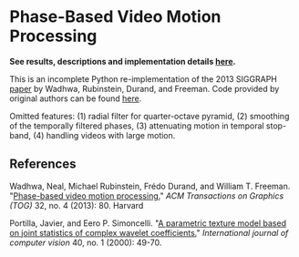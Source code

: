 # Phase-Based Video Motion Processing

**See results, descriptions and implementation details [here](https://rxian.github.io/phase-video/).**

This is an incomplete Python re-implementation of the 2013 SIGGRAPH [paper][1] by Wadhwa, Rubinstein, Durand, and Freeman.  Code provided by original authors can be found [here](http://people.csail.mit.edu/nwadhwa/phase-video/).

Omitted features: (1) radial filter for quarter-octave pyramid, (2) smoothing of the temporally filtered phases, (3) attenuating motion in temporal stop-band, (4) handling videos with large motion.

## References 

Wadhwa, Neal, Michael Rubinstein, Frédo Durand, and William T. Freeman. "[Phase-based video motion processing.][1]" _ACM Transactions on Graphics (TOG)_ 32, no. 4 (2013): 80.
Harvard	

Portilla, Javier, and Eero P. Simoncelli. "[A parametric texture model based on joint statistics of complex wavelet coefficients.][2]" _International journal of computer vision_ 40, no. 1 (2000): 49-70.

[1]: http://people.csail.mit.edu/nwadhwa/phase-video/phase-video.pdf
[2]: https://www.cns.nyu.edu/pub/eero/portilla99-reprint.pdf
